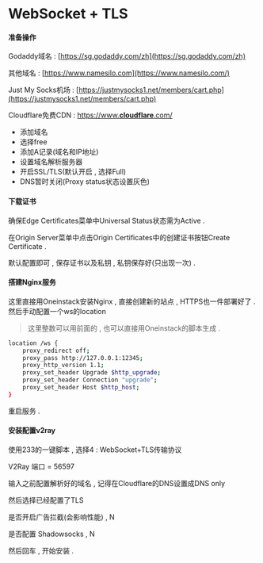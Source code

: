 # WebSocket + TLS

#### 准备操作

Godaddy域名 : [https://sg.godaddy.com/zh](https://sg.godaddy.com/zh)

其他域名 : [https://www.namesilo.com](https://www.namesilo.com/)

Just My Socks机场 : [https://justmysocks1.net/members/cart.php](https://justmysocks1.net/members/cart.php)

Cloudflare免费CDN : [https://www.**cloudflare**.com/](http://www.baidu.com/link?url=-kXyAJYvgMWiGooBatfD0Q1kNCzSRgwxuDpK2OX1fRwjq5G0SwtelYOhgsuaRoV2)

* 添加域名
* 选择free
* 添加A记录\(域名和IP地址\)
* 设置域名解析服务器
* 开启SSL/TLS\(默认开启 , 选择Full\)
* DNS暂时关闭\(Proxy status状态设置灰色\)

#### **下载证书**

确保Edge Certificates菜单中Universal Status状态需为Active .

在Origin Server菜单中点击Origin Certificates中的创建证书按钮Create Certificate .

默认配置即可 , 保存证书以及私钥 , 私钥保存好\(只出现一次\) .

#### 搭建Nginx服务

这里直接用Oneinstack安装Nginx , 直接创建新的站点 , HTTPS也一件部署好了 . 然后手动配置一个ws的location

> 这里整数可以用前面的 , 也可以直接用Oneinstack的脚本生成 .

```bash
location /ws {
    proxy_redirect off;
    proxy_pass http://127.0.0.1:12345;
    proxy_http_version 1.1;
    proxy_set_header Upgrade $http_upgrade;
    proxy_set_header Connection "upgrade";
    proxy_set_header Host $http_host;
}
```

重启服务 .

#### 安装配置v2ray

使用233的一键脚本 , 选择4 : WebSocket+TLS传输协议

V2Ray 端口 = 56597

输入之前配置解析好的域名 , 记得在Cloudflare的DNS设置成DNS only

然后选择已经配置了TLS

是否开启广告拦截\(会影响性能\) , N

是否配置 Shadowsocks , N

然后回车 , 开始安装 . 



